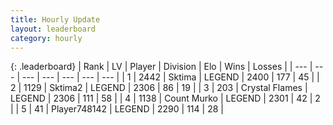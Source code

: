 ```yaml
---
title: Hourly Update
layout: leaderboard
category: hourly
---
```


{: .leaderboard}
| Rank | LV | Player | Division | Elo | Wins | Losses |
| --- | --- | --- | --- | --- | --- | --- |
| <span data-change="0">1</span> | 2442 | <span title="ID: 353063">Sktima</span> | LEGEND | <span data-change="0">2400</span> | <span data-change="0">177</span> | <span data-change="0">45</span> |
| <span data-change="3">2</span> | 1129 | <span title="ID: 402846">Sktima2</span> | LEGEND | <span data-change="18">2306</span> | <span data-change="5">86</span> | <span data-change="0">19</span> |
| <span data-change="-1">3</span> | 203 | <span title="ID: 725085">Crystal Flames</span> | LEGEND | <span data-change="0">2306</span> | <span data-change="0">111</span> | <span data-change="0">58</span> |
| <span data-change="-1">4</span> | 1138 | <span title="ID: 498323">Count Murko</span> | LEGEND | <span data-change="0">2301</span> | <span data-change="0">42</span> | <span data-change="0">2</span> |
| <span data-change="-1">5</span> | 41 | <span title="ID: 748142">Player748142</span> | LEGEND | <span data-change="0">2290</span> | <span data-change="0">114</span> | <span data-change="0">28</span> |